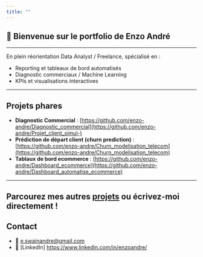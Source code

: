 ```yaml
---
title: ""
---
```


## 👋 Bienvenue sur le portfolio de Enzo André
---

En plein réorientation Data Analyst / Freelance, spécialisé en :
- Reporting et tableaux de bord automatisés  
- Diagnostic commerciaux / Machine Learning
- KPIs et visualisations interactives  

---

## Projets phares

- **Diagnostic Commercial** : [https://github.com/enzo-andre/Diagnostic_commercial](https://github.com/enzo-andre/Projet_client_simul-)
- **Prédiction de départ client (churn prediction)** : [https://github.com/enzo-andre/Churn_modelisation_telecom](https://github.com/enzo-andre/Churn_modelisation_telecom)
- **Tablaux de bord ecommerce** : [https://github.com/enzo-andre/Dashboard_ecommerce](https://github.com/enzo-andre/Dashboard_automatise_ecommerce)

---
Parcourez mes autres [projets](projects.md) ou écrivez-moi directement !
---
## Contact

- 📧 e.swainandre@gmail.com 
- 🔗 [LinkedIn] https://www.linkedin.com/in/enzoandre/
  
